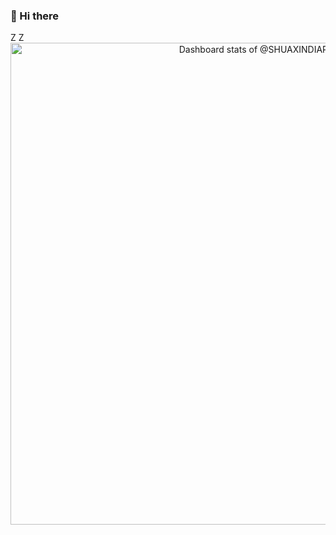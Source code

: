 ### 👋 Hi there


<!-- ![](https://github-readme-stats.vercel.app/api/top-langs?username=shuaxindiary&show_icons=true&theme=buefy&layout=compact&card_width=445) -->Z





<!-- ![](https://github-readme-stats.vercel.app/api?username=shuaxindiary&show_icons=true&count_private=true&theme=buefy) -->Z


<!-- Copy-paste in your Readme.md file -->

<a href="https://next.ossinsight.io/widgets/official/compose-user-dashboard-stats?user_id=32100575" target="_blank" style="display: block" align="center">
  <picture>
    <source media="(prefers-color-scheme: dark)" srcset="https://next.ossinsight.io/widgets/official/compose-user-dashboard-stats/thumbnail.png?user_id=32100575&image_size=auto&color_scheme=dark" width="771" height="auto">
    <img alt="Dashboard stats of @SHUAXINDIARY" src="https://next.ossinsight.io/widgets/official/compose-user-dashboard-stats/thumbnail.png?user_id=32100575&image_size=auto&color_scheme=light" width="771" height="auto">
  </picture>
</a>

<!-- Made with [OSS Insight](https://ossinsight.io/) -->


